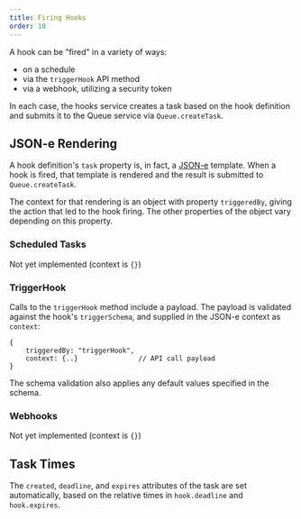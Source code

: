 ```yaml
---
title: Firing Hooks
order: 10
---
```


A hook can be "fired" in a variety of ways:

 * on a schedule
 * via the `triggerHook` API method
 * via a webhook, utilizing a security token

In each case, the hooks service creates a task based on the hook definition and
submits it to the Queue service via `Queue.createTask`.

## JSON-e Rendering

A hook definition's `task` property is, in fact, a [JSON-e](https://taskcluster.github.io/json-e/) template.
When a hook is fired, that template is rendered and the result is submitted to `Queue.createTask`.

The context for that rendering is an object with property `triggeredBy`, giving
the action that led to the hook firing. The other properties of the object vary
depending on this property.

### Scheduled Tasks

Not yet implemented (context is `{}`)

### TriggerHook

Calls to the `triggerHook` method include a payload. The payload is validated
against the hook's `triggerSchema`, and supplied in the JSON-e context as
`context`:

```
{
    triggeredBy: "triggerHook",
    context: {..}               // API call payload
}
```

The schema validation also applies any default values specified in the schema.

### Webhooks

Not yet implemented (context is `{}`)

## Task Times

The `created`, `deadline`, and `expires` attributes of the task are set
automatically, based on the relative times in `hook.deadline` and
`hook.expires`.
